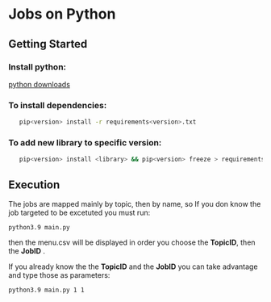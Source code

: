 # Jobs on Python

## Getting Started

### Install python:

[python downloads](https://www.python.org/downloads/)

### To install dependencies:

```sh
   pip<version> install -r requirements<version>.txt
```

### To add new library to specific version:

```sh
   pip<version> install <library> && pip<version> freeze > requirements<version>.txt
```

## Execution

The jobs are mapped mainly by topic, then by name, so If you don know the job targeted to be excetuted you must run:

```
python3.9 main.py
```

then the menu.csv will be displayed in order you choose the  **TopicID**, then the  **JobID** .

If you already know the the **TopicID** and the **JobID** you can take advantage and type those as parameters:

```
python3.9 main.py 1 1
```
